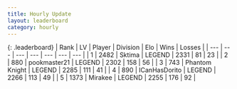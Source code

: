 ```yaml
---
title: Hourly Update
layout: leaderboard
category: hourly
---
```


{: .leaderboard}
| Rank | LV | Player | Division | Elo | Wins | Losses |
| --- | --- | --- | --- | --- | --- | --- |
| <span data-change="0">1</span> | 2482 | <span title="ID: 353063">Sktima</span> | LEGEND | <span data-change="0">2331</span> | <span data-change="0">81</span> | <span data-change="0">23</span> |
| <span data-change="0">2</span> | 880 | <span title="ID: 652474">pookmaster21</span> | LEGEND | <span data-change="0">2302</span> | <span data-change="0">158</span> | <span data-change="0">56</span> |
| <span data-change="0">3</span> | 743 | <span title="ID: 742939">Phantom Knight</span> | LEGEND | <span data-change="0">2285</span> | <span data-change="0">111</span> | <span data-change="0">41</span> |
| <span data-change="0">4</span> | 890 | <span title="ID: 415713">ICanHasDorito</span> | LEGEND | <span data-change="8">2266</span> | <span data-change="2">113</span> | <span data-change="0">49</span> |
| <span data-change="0">5</span> | 1373 | <span title="ID: 416373">Mirakee</span> | LEGEND | <span data-change="13">2255</span> | <span data-change="2">176</span> | <span data-change="0">92</span> |